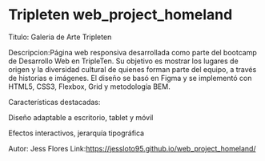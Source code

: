 # Tripleten web_project_homeland

Titulo: Galeria de Arte Tripleten

Descripcion:Página web responsiva desarrollada como parte del bootcamp de Desarrollo Web en TripleTen. Su objetivo es mostrar los lugares de origen y la diversidad cultural de quienes forman parte del equipo, a través de historias e imágenes. El diseño se basó en Figma y se implementó con HTML5, CSS3, Flexbox, Grid y metodología BEM.

Características destacadas:

Diseño adaptable a escritorio, tablet y móvil

Efectos interactivos, jerarquía tipográfica

Autor: Jess Flores
Link:https://jessloto95.github.io/web_project_homeland/
